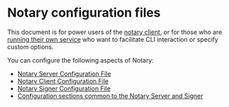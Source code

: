 <!--[metadata]>
+++
title = "Notary Configuration"
description = "Configuring the notary client, server and signer."
keywords = ["docker, notary, notary-client, notary-server, notary server, notary-signer, notary signer"]
[menu.main]
identifier="mn_notary_config"
parent="mn_notary"
weight=90
+++
<![end-metadata]-->

# Notary configuration files

This document is for power users of the [notary client](../advanced_usage.md),
or for those who are [running their own service](../running_a_service.md) who
want to facilitate CLI interaction or specify custom options.

You can configure the following aspects of Notary:

* [Notary Server Configuration File](server-config.md)
* [Notary Client Configuration File](client-config.md)
* [Notary Signer Configuration File](signer-config.md)
* [Configuration sections common to the Notary Server and Signer](common-configs.md)
